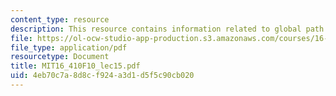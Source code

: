 ```yaml
---
content_type: resource
description: This resource contains information related to global path planning.
file: https://ol-ocw-studio-app-production.s3.amazonaws.com/courses/16-410-principles-of-autonomy-and-decision-making-fall-2010/4eb70c7a8d8cf924a3d1d5f5c90cb020_MIT16_410F10_lec15.pdf
file_type: application/pdf
resourcetype: Document
title: MIT16_410F10_lec15.pdf
uid: 4eb70c7a-8d8c-f924-a3d1-d5f5c90cb020
---
```

